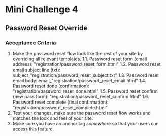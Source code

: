 # Mini Challenge 4

## Password Reset Override

### Acceptance Criteria
1. Make the password reset flow look like the rest of your site by overriding all relevant templates.
1.1. Password reset form (email address): "registration/password_reset_form.html"
1.2. Password reset email subject line (txt): subject_"registration/password_reset_subject.txt"
1.3. Password reset email body: email_"registration/password_reset_email.html"
1.4. Password reset done (confirmation): "registration/password_reset_done.html"
1.5. Password reset confirm (new pass form): "registration/password_reset_confirm.html"
1.6. Password reset complete (final confirmation): "registration/password_reset_complete.html"
2. Test your changes, make sure the password reset flow works and matches the look and feel of your site.
3. Make sure you have an anchor tag _somewhere_ so that your users can access this feature.
